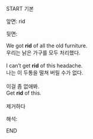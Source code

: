 START
기본

앞면:
rid


뒷면:
<div>We got <strong>rid</strong> of all the old furniture. </div><div><div>우리는 낡은 가구를 모두 처리했다.<br><br><div>I can’t get <strong>rid</strong> of this headache. </div><div><div>나는 이 두통을 떨쳐 버릴 수가 없다.<br><br><div><div>이걸 좀 없애봐.</div></div><div><div>Get <strong>rid</strong> of this.<br><br>제거하다</div></div></div></div></div></div>


해석:

END